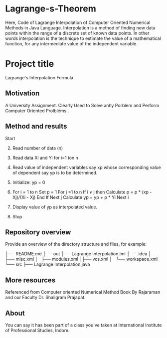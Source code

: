 # Lagrange-s-Theorem
Here, Code of  Lagrange Interpolation of Computer Oriented Numerical Methods in Java Language. Interpolation is a method of finding new data points within the range of a discrete set of known data points. In other words interpolation is the technique to estimate the value of a mathematical function, for any intermediate value of the independent variable. 
# Project title

Lagrange's Interpolation Formula


## Motivation

A University Assignment. Clearly Used to Solve anhy Porblem and Perform Computer Oriented Prolblems .


## Method and results

Start

2. Read number of data (n)

3. Read data Xi and Yi for i=1 ton n

4. Read value of independent variables say xp
   whose corresponding value of dependent say yp is to be determined.
   
5. Initialize: yp = 0

6. For i = 1 to n
     Set p = 1
     For j =1 to n
       If i ≠ j then 
         Calculate p = p * (xp - Xj)/(Xi - Xj)
       End If
     Next j
     Calculate yp = yp + p * Yi
   Next i

6. Display value of yp as interpolated value.

7. Stop

## Repository overview

Provide an overview of the directory structure and files, for example:

├── README.md
├── out
├── Lagrange Interpolation.iml
├── .idea
│   ├── misc.xml
│   ├── modules.xml
|   ├── vcs.xml
│   └── workspace.xml
└── src
    ├── Lagrange Interpolation.java



## More resources

Referenced from Computer oriented Numerical Method Book By Rajaraman and our Faculty Dr. Shaligram Prajapat.


## About

You can say it has been part of a class you've taken at International Institute of Professional Studies, Indore.


